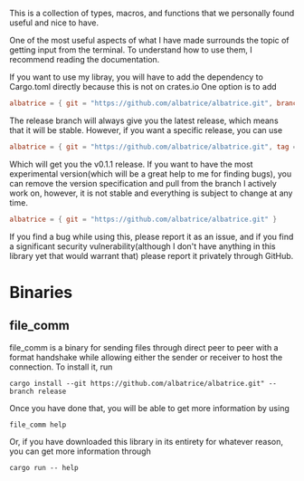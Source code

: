This is a collection of types, macros, and functions that we personally found
useful and nice to have.

One of the most useful aspects of what I have made surrounds the topic
of getting input from the terminal. To understand how to use them,
I recommend reading the documentation.

If you want to use my libray, you will have to add the dependency
to Cargo.toml directly because this is not on crates.io
One option is to add
```toml
albatrice = { git = "https://github.com/albatrice/albatrice.git", branch = "release" }
```
The release branch will always give you the latest release, which
means that it will be stable. However, if you want a specific release,
you can use
```toml
albatrice = { git = "https://github.com/albatrice/albatrice.git", tag = "v0.1.1" }
```
Which will get you the v0.1.1 release. If you want to have the most
experimental version(which will be a great help to me for finding bugs),
you can remove the version specification and pull from the branch I actively
work on, however, it is not stable and everything is subject to change at any
time.
```toml
albatrice = { git = "https://github.com/albatrice/albatrice.git" }
```
If you find a bug while using this, please report it as an issue,
and if you find a significant security vulnerability(although
I don't have anything in this library yet that would warrant that)
please report it privately through GitHub.

# Binaries
## file_comm
file_comm is a binary for sending files through direct peer to peer with a format
handshake while allowing either the sender or receiver to host the
connection.
To install it, run
```
cargo install --git https://github.com/albatrice/albatrice.git" --branch release
```
Once you have done that, you will be able to get more information by using
```
file_comm help
```
Or, if you have downloaded this library in its entirety for whatever
reason, you can get more information through
```
cargo run -- help
```
